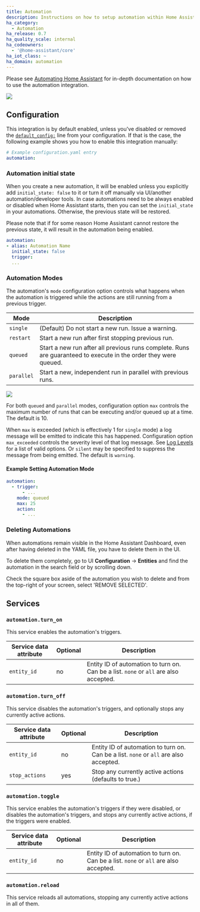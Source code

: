 ```yaml
---
title: Automation
description: Instructions on how to setup automation within Home Assistant.
ha_category:
  - Automation
ha_release: 0.7
ha_quality_scale: internal
ha_codeowners:
  - '@home-assistant/core'
ha_iot_class: ~
ha_domain: automation
---
```


Please see [Automating Home Assistant](/docs/automation/) for in-depth
documentation on how to use the automation integration.

<p class='img'>
  <img src='/images/screenshots/automation-switches.png' />
</p>

## Configuration

This integration is by default enabled, unless you've disabled or removed the [`default_config:`](https://www.home-assistant.io/integrations/default_config/) line from your configuration. If that is the case, the following example shows you how to enable this integration manually:

```yaml
# Example configuration.yaml entry
automation:
```

### Automation initial state

When you create a new automation, it will be enabled unless you explicitly add `initial_state: false` to it or turn it off manually via UI/another automation/developer tools. In case automations need to be always enabled or disabled when Home Assistant starts, then you can set the `initial_state` in your automations. Otherwise, the previous state will be restored.

Please note that if for some reason Home Assistant cannot restore the previous state, it will result in the automation being enabled.

```yaml
automation:
- alias: Automation Name
  initial_state: false
  trigger:
  ...
```

### Automation Modes

The automation's `mode` configuration option controls what happens when the automation is triggered while the actions are still running from a previous trigger.

Mode | Description
-|-
`single` | (Default) Do not start a new run. Issue a warning.
`restart` | Start a new run after first stopping previous run.
`queued` | Start a new run after all previous runs complete. Runs are guaranteed to execute in the order they were queued.
`parallel` | Start a new, independent run in parallel with previous runs.

<p class='img'>
  <img src='/images/integrations/script/script_modes.jpg'>
</p>

For both `queued` and `parallel` modes, configuration option `max` controls the maximum
number of runs that can be executing and/or queued up at a time. The default is 10.

When `max` is exceeded (which is effectively 1 for `single` mode) a log message will be emitted to indicate this has happened. Configuration option `max_exceeded` controls the severity level of that log message. See [Log Levels](/integrations/logger/#log-levels) for a list of valid options. Or `silent` may be specified to suppress the message from being emitted. The default is `warning`.

#### Example Setting Automation Mode

```yaml
automation:
  - trigger:
      - ...
    mode: queued
    max: 25
    action:
      - ...
```

### Deleting Automations

When automations remain visible in the Home Assistant Dashboard, even after having deleted in the YAML file, you have to delete them in the UI.

To delete them completely, go to UI **Configuration** -> **Entities** and find the automation in the search field or by scrolling down.

Check the square box aside of the automation you wish to delete and from the top-right of your screen, select 'REMOVE SELECTED'.

## Services

### `automation.turn_on`

This service enables the automation's triggers.

Service data attribute | Optional | Description
-|-|-
`entity_id` | no | Entity ID of automation to turn on. Can be a list. `none` or `all` are also accepted.

### `automation.turn_off`

This service disables the automation's triggers, and optionally stops any currently active actions.

Service data attribute | Optional | Description
-|-|-
`entity_id` | no | Entity ID of automation to turn on. Can be a list. `none` or `all` are also accepted.
`stop_actions` | yes | Stop any currently active actions (defaults to true.)

### `automation.toggle`

This service enables the automation's triggers if they were disabled, or disables the automation's triggers, and stops any currently active actions, if the triggers were enabled.

Service data attribute | Optional | Description
-|-|-
`entity_id` | no | Entity ID of automation to turn on. Can be a list. `none` or `all` are also accepted.

### `automation.reload`

This service reloads all automations, stopping any currently active actions in all of them.
